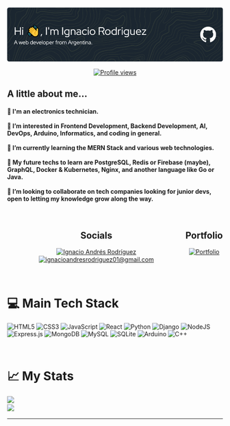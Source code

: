 ![Header](./files/github-header-image.png)

<div align=center>
<a href="https://visitcount.itsvg.in" target="blank">
<img src="https://visitcount.itsvg.in/api?id=IgnacioRodriguez01&icon=0&color=1" width="200" alt="Profile views">
</div>
</a>


## **A little about me...**

#### 🔌 I'm an electronics technician.<br><br>👀 I’m interested in Frontend Development, Backend Development, AI, DevOps, Arduino, Informatics, and coding in general.<br><br>🌱 I’m currently learning the MERN Stack and various web technologies.<br><br>📝 My future techs to learn are PostgreSQL, Redis or Firebase (maybe), GraphQL, Docker & Kubernetes, Nginx, and another language like Go or Java.<br><br>💞️ I’m looking to collaborate on tech companies looking for junior devs, open to letting my knowledge grow along the way.

<br/>

<!-- Inline CSS not supported... -->
<div style="display:flex;flex-direction:row;justify-content:space-evenly;">
<div align=center>
<h2 style="margin-bottom:15px">Socials</h2>
<a href="https://www.linkedin.com/in/ignacio-andres-rodr%C3%ADguez/" target="blank">
<img align="center" src="https://img.shields.io/badge/LinkedIn-%230077B5.svg?logo=linkedin&logoColor=white&style=for-the-badge" height="35" alt="Ignacio Andrés Rodríguez" />
</a>
<a href="mailto:ignacioandresrodriguez01@gmail.com" target="blank">
<img align="center" src="https://img.shields.io/badge/-Mail-red?logo=gmail&logoColor=white&style=for-the-badge" height="35" alt="ignacioandresrodriguez01@gmail.com" />
</a>
</div>
<div align=center>
<h2>Portfolio</h2>
<a href="https://ignaciorodriguez.vercel.app/" target="blank">
<img src="https://cdn-icons-png.flaticon.com/512/9901/9901538.png" alt="Portfolio" height="60">
</a>
</div>
</div>

<br/>
<br/>

# 💻 Main Tech Stack
![HTML5](https://img.shields.io/badge/html5-%23E34F26.svg?style=for-the-badge&logo=html5&logoColor=white) 
![CSS3](https://img.shields.io/badge/css3-%231572B6.svg?style=for-the-badge&logo=css3&logoColor=white) 
![JavaScript](https://img.shields.io/badge/javascript-%23323330.svg?style=for-the-badge&logo=javascript&logoColor=%23F7DF1E)
![React](https://img.shields.io/badge/react-%2320232a.svg?style=for-the-badge&logo=react&logoColor=%2361DAFB)
![Python](https://img.shields.io/badge/python-3670A0?style=for-the-badge&logo=python&logoColor=ffdd54) 
![Django](https://img.shields.io/badge/django-%23092E20.svg?style=for-the-badge&logo=django&logoColor=white) 
![NodeJS](https://img.shields.io/badge/node.js-6DA55F?style=for-the-badge&logo=node.js&logoColor=white) 
![Express.js](https://img.shields.io/badge/express.js-%23404d59.svg?style=for-the-badge&logo=express&logoColor=%2361DAFB)
![MongoDB](https://img.shields.io/badge/MongoDB-%234ea94b.svg?style=for-the-badge&logo=mongodb&logoColor=white) 
![MySQL](https://img.shields.io/badge/mysql-%2300f.svg?style=for-the-badge&logo=mysql&logoColor=white)
![SQLite](https://img.shields.io/badge/sqlite-%2307405e.svg?style=for-the-badge&logo=sqlite&logoColor=white)
![Arduino](https://img.shields.io/badge/-Arduino-00979D?style=for-the-badge&logo=Arduino&logoColor=white) 
![C++](https://img.shields.io/badge/c++-%2300599C.svg?style=for-the-badge&logo=c%2B%2B&logoColor=white)

<br/>

# 📈 My Stats
![](https://github-readme-stats.vercel.app/api/top-langs/?username=IgnacioRodriguez01&theme=noctis_minimus&hide_border=true&include_all_commits=true&count_private=true&layout=compact&langs_count=10)<br/>
![](https://github-readme-stats.vercel.app/api?username=IgnacioRodriguez01&theme=noctis_minimus&hide_border=true&include_all_commits=true&count_private=true)<br/> 
<!-- ![](https://github-readme-streak-stats.herokuapp.com/?user=IgnacioRodriguez01&theme=noctis_minimus&hide_border=true)<br/> -->
---

<br/>

<!-- 
Created with:
    -GPRM ( https://gprm.itsvg.in )
    -Github Profile Header Generator (https://leviarista.github.io/github-profile-header-generator/) 
-->
